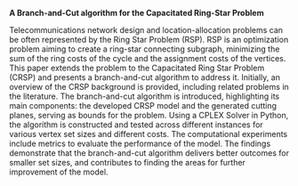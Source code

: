 **A Branch-and-Cut algorithm for the Capacitated Ring-Star Problem**

Telecommunications network design and location-allocation problems can be often represented by the Ring Star Problem (RSP). RSP is an optimization problem aiming to create a ring-star connecting subgraph, minimizing the sum of the ring costs of the cycle and the assignment costs of the vertices. This paper extends the problem to the Capacitated Ring Star Problem (CRSP) and presents a branch-and-cut algorithm to address it. Initially, an overview of the CRSP background is provided, including related problems in the literature. The branch-and-cut algorithm is introduced, highlighting its main components: the developed CRSP model and the generated cutting planes, serving as bounds for the problem. Using a CPLEX Solver in Python, the algorithm is constructed and tested across different instances for various vertex set sizes and different costs. The computational experiments include metrics to evaluate the performance of the model. The findings demonstrate that the branch-and-cut algorithm delivers better outcomes for smaller set sizes, and contributes to finding the areas for further improvement of the model.
